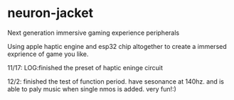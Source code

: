 # neuron-jacket
Next generation immersive gaming experience peripherals

Using apple haptic engine and esp32 chip altogether to create a immersed exprience of game you like.

11/17: LOG:finished the preset of haptic eninge circuit



12/2: finished the test of function period.
have sesonance at 140hz.
and is able to paly music when single nmos is added.
very fun!:)
